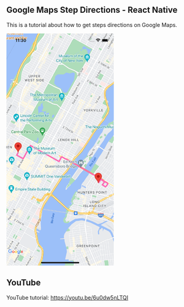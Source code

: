 ## Google Maps Step Directions - React Native

This is a tutorial about how to get steps directions on Google Maps.

<img src="screenshots/01.png?raw=true" width="280" title="screen">

## YouTube

YouTube tutorial: https://youtu.be/6u0dw5nLTQI
